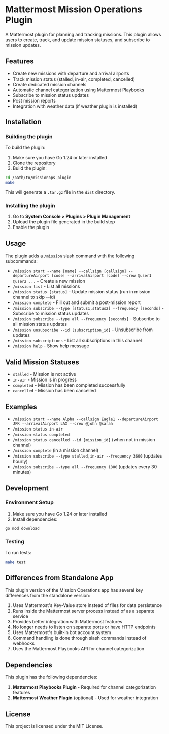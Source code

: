 # Mattermost Mission Operations Plugin

A Mattermost plugin for planning and tracking missions. This plugin allows users to create, track, and update mission statuses, and subscribe to mission updates.

## Features

- Create new missions with departure and arrival airports
- Track mission status (stalled, in-air, completed, cancelled)
- Create dedicated mission channels
- Automatic channel categorization using Mattermost Playbooks
- Subscribe to mission status updates
- Post mission reports
- Integration with weather data (if weather plugin is installed)

## Installation

### Building the plugin

To build the plugin:

1. Make sure you have Go 1.24 or later installed
2. Clone the repository
3. Build the plugin:

```bash
cd /path/to/missionops-plugin
make
```

This will generate a `.tar.gz` file in the `dist` directory.

### Installing the plugin

1. Go to **System Console > Plugins > Plugin Management**
2. Upload the plugin file generated in the build step
3. Enable the plugin

## Usage

The plugin adds a `/mission` slash command with the following subcommands:

- `/mission start --name [name] --callsign [callsign] --departureAirport [code] --arrivalAirport [code] --crew @user1 @user2 ...` - Create a new mission
- `/mission list` - List all missions
- `/mission status [status]` - Update mission status (run in mission channel to skip --id)
- `/mission complete` - Fill out and submit a post-mission report
- `/mission subscribe --type [status1,status2] --frequency [seconds]` - Subscribe to mission status updates
- `/mission subscribe --type all --frequency [seconds]` - Subscribe to all mission status updates
- `/mission unsubscribe --id [subscription_id]` - Unsubscribe from updates
- `/mission subscriptions` - List all subscriptions in this channel
- `/mission help` - Show help message

## Valid Mission Statuses

- `stalled` - Mission is not active
- `in-air` - Mission is in progress
- `completed` - Mission has been completed successfully
- `cancelled` - Mission has been cancelled

## Examples

- `/mission start --name Alpha --callsign Eagle1 --departureAirport JFK --arrivalAirport LAX --crew @john @sarah`
- `/mission status in-air`
- `/mission status completed`
- `/mission status cancelled --id [mission_id]` (when not in mission channel)
- `/mission complete` (in a mission channel)
- `/mission subscribe --type stalled,in-air --frequency 3600` (updates hourly)
- `/mission subscribe --type all --frequency 1800` (updates every 30 minutes)

## Development

### Environment Setup

1. Make sure you have Go 1.24 or later installed
2. Install dependencies:

```bash
go mod download
```

### Testing

To run tests:

```bash
make test
```

## Differences from Standalone App

This plugin version of the Mission Operations app has several key differences from the standalone version:

1. Uses Mattermost's Key-Value store instead of files for data persistence
2. Runs inside the Mattermost server process instead of as a separate service
3. Provides better integration with Mattermost features
4. No longer needs to listen on separate ports or have HTTP endpoints
5. Uses Mattermost's built-in bot account system
6. Command handling is done through slash commands instead of webhooks
7. Uses the Mattermost Playbooks API for channel categorization

## Dependencies

This plugin has the following dependencies:

1. **Mattermost Playbooks Plugin** - Required for channel categorization features
2. **Mattermost Weather Plugin** (optional) - Used for weather integration

## License

This project is licensed under the MIT License.